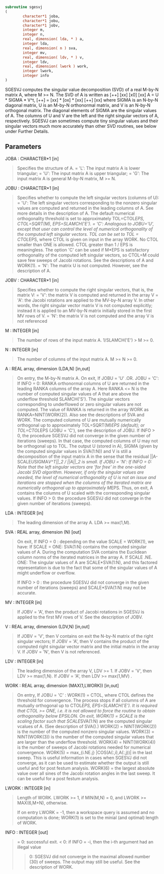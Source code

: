 ```fortran
subroutine sgesvj
(
        character*1 joba,
        character*1 jobu,
        character*1 jobv,
        integer m,
        integer n,
        real, dimension( lda, * ) a,
        integer lda,
        real, dimension( n ) sva,
        integer mv,
        real, dimension( ldv, * ) v,
        integer ldv,
        real, dimension( lwork ) work,
        integer lwork,
        integer info
)
```

SGESVJ computes the singular value decomposition (SVD) of a real
M-by-N matrix A, where M >= N. The SVD of A is written as
[++]   [xx]   [x0]   [xx]
A = U * SIGMA * V^t,  [++] = [xx] * [ox] * [xx]
[++]   [xx]
where SIGMA is an N-by-N diagonal matrix, U is an M-by-N orthonormal
matrix, and V is an N-by-N orthogonal matrix. The diagonal elements
of SIGMA are the singular values of A. The columns of U and V are the
left and the right singular vectors of A, respectively.
SGESVJ can sometimes compute tiny singular values and their singular vectors much
more accurately than other SVD routines, see below under Further Details.

## Parameters
JOBA : CHARACTER*1 [in]
> Specifies the structure of A.
> = 'L': The input matrix A is lower triangular;
> = 'U': The input matrix A is upper triangular;
> = 'G': The input matrix A is general M-by-N matrix, M >= N.

JOBU : CHARACTER*1 [in]
> Specifies whether to compute the left singular vectors
> (columns of U):
> = 'U': The left singular vectors corresponding to the nonzero
> singular values are computed and returned in the leading
> columns of A. See more details in the description of A.
> The default numerical orthogonality threshold is set to
> approximately TOL=CTOL*EPS, CTOL=SQRT(M), EPS=SLAMCH('E').
> = 'C': Analogous to JOBU='U', except that user can control the
> level of numerical orthogonality of the computed left
> singular vectors. TOL can be set to TOL = CTOL*EPS, where
> CTOL is given on input in the array WORK.
> No CTOL smaller than ONE is allowed. CTOL greater
> than 1 / EPS is meaningless. The option 'C'
> can be used if M*EPS is satisfactory orthogonality
> of the computed left singular vectors, so CTOL=M could
> save few sweeps of Jacobi rotations.
> See the descriptions of A and WORK(1).
> = 'N': The matrix U is not computed. However, see the
> description of A.

JOBV : CHARACTER*1 [in]
> Specifies whether to compute the right singular vectors, that
> is, the matrix V:
> = 'V':  the matrix V is computed and returned in the array V
> = 'A':  the Jacobi rotations are applied to the MV-by-N
> array V. In other words, the right singular vector
> matrix V is not computed explicitly; instead it is
> applied to an MV-by-N matrix initially stored in the
> first MV rows of V.
> = 'N':  the matrix V is not computed and the array V is not
> referenced

M : INTEGER [in]
> The number of rows of the input matrix A. 1/SLAMCH('E') > M >= 0.

N : INTEGER [in]
> The number of columns of the input matrix A.
> M >= N >= 0.

A : REAL array, dimension (LDA,N) [in,out]
> On entry, the M-by-N matrix A.
> On exit,
> If JOBU = 'U' .OR. JOBU = 'C':
> If INFO = 0:
> RANKA orthonormal columns of U are returned in the
> leading RANKA columns of the array A. Here RANKA <= N
> is the number of computed singular values of A that are
> above the underflow threshold SLAMCH('S'). The singular
> vectors corresponding to underflowed or zero singular
> values are not computed. The value of RANKA is returned
> in the array WORK as RANKA=NINT(WORK(2)). Also see the
> descriptions of SVA and WORK. The computed columns of U
> are mutually numerically orthogonal up to approximately
> TOL=SQRT(M)*EPS (default); or TOL=CTOL*EPS (JOBU = 'C'),
> see the description of JOBU.
> If INFO > 0,
> the procedure SGESVJ did not converge in the given number
> of iterations (sweeps). In that case, the computed
> columns of U may not be orthogonal up to TOL. The output
> U (stored in A), SIGMA (given by the computed singular
> values in SVA(1:N)) and V is still a decomposition of the
> input matrix A in the sense that the residual
> ||A-SCALE*U*SIGMA*V^T||_2 / ||A||_2 is small.
> If JOBU = 'N':
> If INFO = 0:
> Note that the left singular vectors are 'for free' in the
> one-sided Jacobi SVD algorithm. However, if only the
> singular values are needed, the level of numerical
> orthogonality of U is not an issue and iterations are
> stopped when the columns of the iterated matrix are
> numerically orthogonal up to approximately M*EPS. Thus,
> on exit, A contains the columns of U scaled with the
> corresponding singular values.
> If INFO > 0:
> the procedure SGESVJ did not converge in the given number
> of iterations (sweeps).

LDA : INTEGER [in]
> The leading dimension of the array A.  LDA >= max(1,M).

SVA : REAL array, dimension (N) [out]
> On exit,
> If INFO = 0 :
> depending on the value SCALE = WORK(1), we have:
> If SCALE = ONE:
> SVA(1:N) contains the computed singular values of A.
> During the computation SVA contains the Euclidean column
> norms of the iterated matrices in the array A.
> If SCALE .NE. ONE:
> The singular values of A are SCALE*SVA(1:N), and this
> factored representation is due to the fact that some of the
> singular values of A might underflow or overflow.
> 
> If INFO > 0 :
> the procedure SGESVJ did not converge in the given number of
> iterations (sweeps) and SCALE*SVA(1:N) may not be accurate.

MV : INTEGER [in]
> If JOBV = 'A', then the product of Jacobi rotations in SGESVJ
> is applied to the first MV rows of V. See the description of JOBV.

V : REAL array, dimension (LDV,N) [in,out]
> If JOBV = 'V', then V contains on exit the N-by-N matrix of
> the right singular vectors;
> If JOBV = 'A', then V contains the product of the computed right
> singular vector matrix and the initial matrix in
> the array V.
> If JOBV = 'N', then V is not referenced.

LDV : INTEGER [in]
> The leading dimension of the array V, LDV >= 1.
> If JOBV = 'V', then LDV >= max(1,N).
> If JOBV = 'A', then LDV >= max(1,MV) .

WORK : REAL array, dimension (MAX(1,LWORK)) [in,out]
> On entry,
> If JOBU = 'C' :
> WORK(1) = CTOL, where CTOL defines the threshold for convergence.
> The process stops if all columns of A are mutually
> orthogonal up to CTOL*EPS, EPS=SLAMCH('E').
> It is required that CTOL >= ONE, i.e. it is not
> allowed to force the routine to obtain orthogonality
> below EPSILON.
> On exit,
> WORK(1) = SCALE is the scaling factor such that SCALE*SVA(1:N)
> are the computed singular vcalues of A.
> (See description of SVA().)
> WORK(2) = NINT(WORK(2)) is the number of the computed nonzero
> singular values.
> WORK(3) = NINT(WORK(3)) is the number of the computed singular
> values that are larger than the underflow threshold.
> WORK(4) = NINT(WORK(4)) is the number of sweeps of Jacobi
> rotations needed for numerical convergence.
> WORK(5) = max_{i.NE.j} |COS(A(:,i),A(:,j))| in the last sweep.
> This is useful information in cases when SGESVJ did
> not converge, as it can be used to estimate whether
> the output is still useful and for post festum analysis.
> WORK(6) = the largest absolute value over all sines of the
> Jacobi rotation angles in the last sweep. It can be
> useful for a post festum analysis.

LWORK : INTEGER [in]
> Length of WORK.
> LWORK >= 1, if MIN(M,N) = 0, and LWORK >= MAX(6,M+N), otherwise.
> 
> If on entry LWORK = -1, then a workspace query is assumed and
> no computation is done; WORK(1) is set to the minial (and optimal)
> length of WORK.

INFO : INTEGER [out]
> = 0:  successful exit.
> < 0:  if INFO = -i, then the i-th argument had an illegal value
> > 0:  SGESVJ did not converge in the maximal allowed number (30)
> of sweeps. The output may still be useful. See the
> description of WORK.
